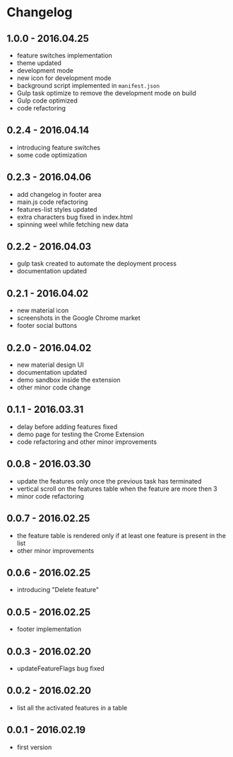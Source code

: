 # Changelog

## 1.0.0 - 2016.04.25
* feature switches implementation
* theme updated
* development mode
* new icon for development mode
* background script implemented in `manifest.json`
* Gulp task optimize to remove the development mode on build
* Gulp code optimized
* code refactoring

## 0.2.4 - 2016.04.14
* introducing feature switches
* some code optimization

## 0.2.3 - 2016.04.06
* add changelog in footer area
* main.js code refactoring
* features-list styles updated
* extra characters bug fixed in index.html
* spinning weel while fetching new data

## 0.2.2 - 2016.04.03
* gulp task created to automate the deployment process
* documentation updated

## 0.2.1 - 2016.04.02
* new material icon
* screenshots in the Google Chrome market
* footer social buttons

## 0.2.0 - 2016.04.02
* new material design UI
* documentation updated
* demo sandbox inside the extension
* other minor code change

## 0.1.1 - 2016.03.31
* delay before adding features fixed
* demo page for testing the Crome Extension
* code refactoring and other minor improvements

## 0.0.8 - 2016.03.30
* update the features only once the previous task has terminated
* vertical scroll on the features table when the feature are more then 3
* minor code refactoring

## 0.0.7 - 2016.02.25
* the feature table is rendered only if at least one feature is present in the list
* other minor improvements

## 0.0.6 - 2016.02.25
* introducing "Delete feature"

## 0.0.5 - 2016.02.25
* footer implementation

## 0.0.3 - 2016.02.20
* updateFeatureFlags bug fixed

## 0.0.2 - 2016.02.20
* list all the activated features in a table

## 0.0.1 - 2016.02.19
* first version
